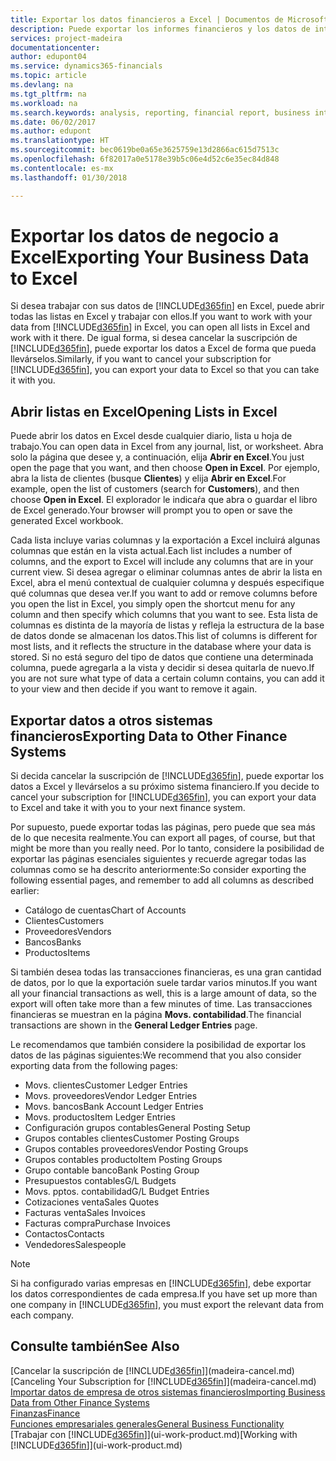 ```yaml
---
title: Exportar los datos financieros a Excel | Documentos de Microsoft
description: Puede exportar los informes financieros y los datos de inteligencia empresarial desde Finance and Operations, Business edition a Excel, o abrir los datos de Financials en Excel.
services: project-madeira
documentationcenter: 
author: edupont04
ms.service: dynamics365-financials
ms.topic: article
ms.devlang: na
ms.tgt_pltfrm: na
ms.workload: na
ms.search.keywords: analysis, reporting, financial report, business intelligence, BI, Excel
ms.date: 06/02/2017
ms.author: edupont
ms.translationtype: HT
ms.sourcegitcommit: bec0619be0a65e3625759e13d2866ac615d7513c
ms.openlocfilehash: 6f82017a0e5178e39b5c06e4d52c6e35ec84d848
ms.contentlocale: es-mx
ms.lasthandoff: 01/30/2018

---
```

# <a name="exporting-your-business-data-to-excel"></a><span data-ttu-id="992a7-103">Exportar los datos de negocio a Excel</span><span class="sxs-lookup"><span data-stu-id="992a7-103">Exporting Your Business Data to Excel</span></span>
<span data-ttu-id="992a7-104">Si desea trabajar con sus datos de [!INCLUDE[d365fin](includes/d365fin_md.md)] en Excel, puede abrir todas las listas en Excel y trabajar con ellos.</span><span class="sxs-lookup"><span data-stu-id="992a7-104">If you want to work with your data from [!INCLUDE[d365fin](includes/d365fin_md.md)] in Excel, you can open all lists in Excel and work with it there.</span></span> <span data-ttu-id="992a7-105">De igual forma, si desea cancelar la suscripción de [!INCLUDE[d365fin](includes/d365fin_md.md)], puede exportar los datos a Excel de forma que pueda llevárselos.</span><span class="sxs-lookup"><span data-stu-id="992a7-105">Similarly, if you want to cancel your subscription for [!INCLUDE[d365fin](includes/d365fin_md.md)], you can export your data to Excel so that you can take it with you.</span></span>

## <a name="opening-lists-in-excel"></a><span data-ttu-id="992a7-106">Abrir listas en Excel</span><span class="sxs-lookup"><span data-stu-id="992a7-106">Opening Lists in Excel</span></span>
<span data-ttu-id="992a7-107">Puede abrir los datos en Excel desde cualquier diario, lista u hoja de trabajo.</span><span class="sxs-lookup"><span data-stu-id="992a7-107">You can open data in Excel from any journal, list, or worksheet.</span></span> <span data-ttu-id="992a7-108">Abra solo la página que desee y, a continuación, elija **Abrir en Excel**.</span><span class="sxs-lookup"><span data-stu-id="992a7-108">You just open the page that you want, and then choose **Open in Excel**.</span></span> <span data-ttu-id="992a7-109">Por ejemplo, abra la lista de clientes (busque **Clientes**) y elija **Abrir en Excel**.</span><span class="sxs-lookup"><span data-stu-id="992a7-109">For example, open the list of customers (search for **Customers**), and then choose **Open in Excel**.</span></span> <span data-ttu-id="992a7-110">El explorador le indicaŕa que abra o guardar el libro de Excel generado.</span><span class="sxs-lookup"><span data-stu-id="992a7-110">Your browser will prompt you to open or save the generated Excel workbook.</span></span>  

<span data-ttu-id="992a7-111">Cada lista incluye varias columnas y la exportación a Excel incluirá algunas columnas que están en la vista actual.</span><span class="sxs-lookup"><span data-stu-id="992a7-111">Each list includes a number of columns, and the export to Excel will include any columns that are in your current view.</span></span> <span data-ttu-id="992a7-112">Si desea agregar o eliminar columnas antes de abrir la lista en Excel, abra el menú contextual de cualquier columna y después especifique qué columnas que desea ver.</span><span class="sxs-lookup"><span data-stu-id="992a7-112">If you want to add or remove columns before you open the list in Excel, you simply open the shortcut menu for any column and then specify which columns that you want to see.</span></span> <span data-ttu-id="992a7-113">Esta lista de columnas es distinta de la mayoría de listas y refleja la estructura de la base de datos donde se almacenan los datos.</span><span class="sxs-lookup"><span data-stu-id="992a7-113">This list of columns is different for most lists, and it reflects the structure in the database where your data is stored.</span></span> <span data-ttu-id="992a7-114">Si no está seguro del tipo de datos que contiene una determinada columna, puede agregarla a la vista y decidir si desea quitarla de nuevo.</span><span class="sxs-lookup"><span data-stu-id="992a7-114">If you are not sure what type of data a certain column contains, you can add it to your view and then decide if you want to remove it again.</span></span>  

## <a name="exporting-data-to-other-finance-systems"></a><span data-ttu-id="992a7-115">Exportar datos a otros sistemas financieros</span><span class="sxs-lookup"><span data-stu-id="992a7-115">Exporting Data to Other Finance Systems</span></span>
<span data-ttu-id="992a7-116">Si decida cancelar la suscripción de [!INCLUDE[d365fin](includes/d365fin_md.md)], puede exportar los datos a Excel y llevárselos a su próximo sistema financiero.</span><span class="sxs-lookup"><span data-stu-id="992a7-116">If you decide to cancel your subscription for [!INCLUDE[d365fin](includes/d365fin_md.md)], you can export your data to Excel and take it with you to your next finance system.</span></span>  

<span data-ttu-id="992a7-117">Por supuesto, puede exportar todas las páginas, pero puede que sea más de lo que necesita realmente.</span><span class="sxs-lookup"><span data-stu-id="992a7-117">You can export all pages, of course, but that might be more than you really need.</span></span> <span data-ttu-id="992a7-118">Por lo tanto, considere la posibilidad de exportar las páginas esenciales siguientes y recuerde agregar todas las columnas como se ha descrito anteriormente:</span><span class="sxs-lookup"><span data-stu-id="992a7-118">So consider exporting the following essential pages, and remember to add all columns as described earlier:</span></span>  

* <span data-ttu-id="992a7-119">Catálogo de cuentas</span><span class="sxs-lookup"><span data-stu-id="992a7-119">Chart of Accounts</span></span>  
* <span data-ttu-id="992a7-120">Clientes</span><span class="sxs-lookup"><span data-stu-id="992a7-120">Customers</span></span>  
* <span data-ttu-id="992a7-121">Proveedores</span><span class="sxs-lookup"><span data-stu-id="992a7-121">Vendors</span></span>  
* <span data-ttu-id="992a7-122">Bancos</span><span class="sxs-lookup"><span data-stu-id="992a7-122">Banks</span></span>  
* <span data-ttu-id="992a7-123">Productos</span><span class="sxs-lookup"><span data-stu-id="992a7-123">Items</span></span>  

<span data-ttu-id="992a7-124">Si también desea todas las transacciones financieras, es una gran cantidad de datos, por lo que la exportación suele tardar varios minutos.</span><span class="sxs-lookup"><span data-stu-id="992a7-124">If you want all your financial transactions as well, this is a large amount of data, so the export will often take more than a few minutes of time.</span></span> <span data-ttu-id="992a7-125">Las transacciones financieras se muestran en la página **Movs. contabilidad**.</span><span class="sxs-lookup"><span data-stu-id="992a7-125">The financial transactions are shown in the **General Ledger Entries** page.</span></span>  

<span data-ttu-id="992a7-126">Le recomendamos que también considere la posibilidad de exportar los datos de las páginas siguientes:</span><span class="sxs-lookup"><span data-stu-id="992a7-126">We recommend that you also consider exporting data from the following pages:</span></span>  

* <span data-ttu-id="992a7-127">Movs. clientes</span><span class="sxs-lookup"><span data-stu-id="992a7-127">Customer Ledger Entries</span></span>  
* <span data-ttu-id="992a7-128">Movs. proveedores</span><span class="sxs-lookup"><span data-stu-id="992a7-128">Vendor Ledger Entries</span></span>  
* <span data-ttu-id="992a7-129">Movs. bancos</span><span class="sxs-lookup"><span data-stu-id="992a7-129">Bank Account Ledger Entries</span></span>  
* <span data-ttu-id="992a7-130">Movs. productos</span><span class="sxs-lookup"><span data-stu-id="992a7-130">Item Ledger Entries</span></span>  
* <span data-ttu-id="992a7-131">Configuración grupos contables</span><span class="sxs-lookup"><span data-stu-id="992a7-131">General Posting Setup</span></span>  
* <span data-ttu-id="992a7-132">Grupos contables clientes</span><span class="sxs-lookup"><span data-stu-id="992a7-132">Customer Posting Groups</span></span>  
* <span data-ttu-id="992a7-133">Grupos contables proveedores</span><span class="sxs-lookup"><span data-stu-id="992a7-133">Vendor Posting Groups</span></span>  
* <span data-ttu-id="992a7-134">Grupos contables producto</span><span class="sxs-lookup"><span data-stu-id="992a7-134">Item Posting Groups</span></span>  
* <span data-ttu-id="992a7-135">Grupo contable banco</span><span class="sxs-lookup"><span data-stu-id="992a7-135">Bank Posting Group</span></span>  
* <span data-ttu-id="992a7-136">Presupuestos contables</span><span class="sxs-lookup"><span data-stu-id="992a7-136">G/L Budgets</span></span>  
* <span data-ttu-id="992a7-137">Movs. pptos. contabilidad</span><span class="sxs-lookup"><span data-stu-id="992a7-137">G/L Budget Entries</span></span>  
* <span data-ttu-id="992a7-138">Cotizaciones venta</span><span class="sxs-lookup"><span data-stu-id="992a7-138">Sales Quotes</span></span>  
* <span data-ttu-id="992a7-139">Facturas venta</span><span class="sxs-lookup"><span data-stu-id="992a7-139">Sales Invoices</span></span>  
* <span data-ttu-id="992a7-140">Facturas compra</span><span class="sxs-lookup"><span data-stu-id="992a7-140">Purchase Invoices</span></span>  
* <span data-ttu-id="992a7-141">Contactos</span><span class="sxs-lookup"><span data-stu-id="992a7-141">Contacts</span></span>  
* <span data-ttu-id="992a7-142">Vendedores</span><span class="sxs-lookup"><span data-stu-id="992a7-142">Salespeople</span></span>  

> [!NOTE]  
>   <span data-ttu-id="992a7-143">Si ha configurado varias empresas en [!INCLUDE[d365fin](includes/d365fin_md.md)], debe exportar los datos correspondientes de cada empresa.</span><span class="sxs-lookup"><span data-stu-id="992a7-143">If you have set up more than one company in [!INCLUDE[d365fin](includes/d365fin_md.md)], you must export the relevant data from each company.</span></span>

## <a name="see-also"></a><span data-ttu-id="992a7-144">Consulte también</span><span class="sxs-lookup"><span data-stu-id="992a7-144">See Also</span></span>
<span data-ttu-id="992a7-145">[Cancelar la suscripción de [!INCLUDE[d365fin](includes/d365fin_md.md)]](madeira-cancel.md)</span><span class="sxs-lookup"><span data-stu-id="992a7-145">[Canceling Your Subscription for [!INCLUDE[d365fin](includes/d365fin_md.md)]](madeira-cancel.md)</span></span>  
[<span data-ttu-id="992a7-146">Importar datos de empresa de otros sistemas financieros</span><span class="sxs-lookup"><span data-stu-id="992a7-146">Importing Business Data from Other Finance Systems</span></span>](upload-data.md)  
[<span data-ttu-id="992a7-147">Finanzas</span><span class="sxs-lookup"><span data-stu-id="992a7-147">Finance</span></span>](finance.md)  
[<span data-ttu-id="992a7-148">Funciones empresariales generales</span><span class="sxs-lookup"><span data-stu-id="992a7-148">General Business Functionality</span></span>](ui-across-business-areas.md)  
<span data-ttu-id="992a7-149">[Trabajar con [!INCLUDE[d365fin](includes/d365fin_md.md)]](ui-work-product.md)</span><span class="sxs-lookup"><span data-stu-id="992a7-149">[Working with [!INCLUDE[d365fin](includes/d365fin_md.md)]](ui-work-product.md)</span></span>  


